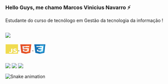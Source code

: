 ### Hello Guys, me chamo Marcos Vinicius Navarro ⚡
Estudante do curso de tecnólogo em Gestão da tecnologia da informação !
##
<div align="left">
  <a href="https://github.com/navarrovini"> 
  <img height="180em" src="https://github-readme-stats.vercel.app/api?username=navarrovini&show_icons=true&theme=tokyonight&include_all_commits=true&count_private=true"/>
<!-- <img height="180em" src="https://github-readme-stats.vercel.app/api/top-langs/?username=navarrovini&layout=compact&langs_count=7&theme=tokyonight"/> -->
</div>
 
 <div style="display: inline_block"><br>
  <img align="center" alt="Rafa-Js" height="30" width="40" src="https://raw.githubusercontent.com/devicons/devicon/master/icons/javascript/javascript-plain.svg">
  <img align="center" alt="Rafa-HTML" height="30" width="40" src="https://raw.githubusercontent.com/devicons/devicon/master/icons/html5/html5-original.svg">
  <img align="center" alt="Rafa-CSS" height="30" width="40" src="https://raw.githubusercontent.com/devicons/devicon/master/icons/css3/css3-original.svg">
 <!-- <img align="center" alt="Rafa-Python" height="30" width="40" src="https://raw.githubusercontent.com/devicons/devicon/master/icons/python/python-original.svg"> -->
</div>
   
##
  
  <div> 
  <a href="https://www.instagram.com/mvn.personal/" target="_blank"><img src="https://img.shields.io/badge/-Instagram-%23E4405F?style=for-the-badge&logo=instagram&logoColor=white" target="_blank"></a>
  <a href = "mailto:marcosvnavarro@hotmail.com"><img src="https://img.shields.io/badge/-Gmail-%23333?style=for-the-badge&logo=gmail&logoColor=white" target="_blank"></a>
  <a href="https://www.linkedin.com/in/navarrovini" target="_blank"><img src="https://img.shields.io/badge/-LinkedIn-%230077B5?style=for-the-badge&logo=linkedin&logoColor=white" target="_blank"></a> 
    
![Snake animation](https://github.com/navarrovini/navarrovini/blob/output/github-contribution-grid-snake.svg)
